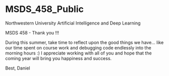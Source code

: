 # MSDS_458_Public
Northwestern University
Artificial Intelligence and Deep Learning

MSDS 458 - Thank you !!! 

During this summer, take time to reflect upon the good things we have… like our time spent on course work and debugging code endlessly into the morning hours :) I appreciate working with all of you and hope that the coming year will bring you happiness and success.




Best,
Daniel


